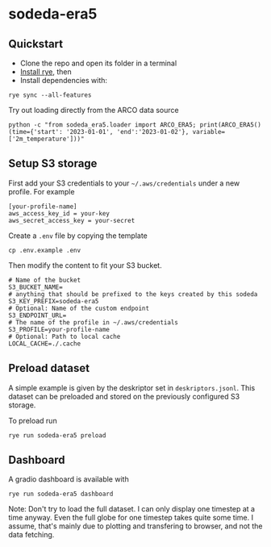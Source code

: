 # sodeda-era5
## Quickstart
- Clone the repo and open its folder in a terminal
- [Install rye](https://rye.astral.sh/guide/installation/), then
- Install dependencies with:
```
rye sync --all-features
```

Try out loading directly from the ARCO data source
```
python -c "from sodeda_era5.loader import ARCO_ERA5; print(ARCO_ERA5()(time={'start': '2023-01-01', 'end':'2023-01-02'}, variable=['2m_temperature']))"
```


## Setup S3 storage
First add your S3 credentials to your `~/.aws/credentials` under a new profile. For example

```
[your-profile-name]
aws_access_key_id = your-key
aws_secret_access_key = your-secret
```

Create a `.env` file by copying the template

```
cp .env.example .env
```

Then modify the content to fit your S3 bucket.
```
# Name of the bucket
S3_BUCKET_NAME=
# anything that should be prefixed to the keys created by this sodeda
S3_KEY_PREFIX=sodeda-era5
# Optional: Name of the custom endpoint
S3_ENDPOINT_URL=
# The name of the profile in ~/.aws/credentials
S3_PROFILE=your-profile-name
# Optional: Path to local cache
LOCAL_CACHE=./.cache
```

## Preload dataset
A simple example is given by the deskriptor set in `deskriptors.jsonl`. This dataset can be preloaded and stored on the previously configured S3 storage.

To preload run
```
rye run sodeda-era5 preload
```

## Dashboard
A gradio dashboard is available with 

```
rye run sodeda-era5 dashboard
```

Note: Don't try to load the full dataset. I can only display one timestep at a time anyway. Even the full globe for one timestep takes quite some time. I assume, that's mainly due to plotting and transfering to browser, and not the data fetching.